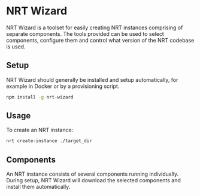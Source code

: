 # NRT Wizard

NRT Wizard is a toolset for easily creating NRT instances comprising
of separate components. The tools provided can be used to select
components, configure them and control what version of the NRT codebase
is used.

## Setup

NRT Wizard should generally be installed and setup automatically, for
example in Docker or by a provisioning script.

```bash
npm install -g nrt-wizard
```

## Usage

To create an NRT instance:

```bash
nrt create-instance ./target_dir
```

## Components

An NRT instance consists of several components running individually. During
setup, NRT Wizard will download the selected components and install them
automatically.
